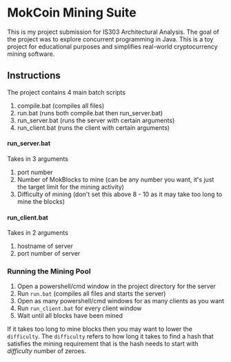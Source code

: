 # MokCoin Mining Suite
This is my project submission for IS303 Architectural Analysis. The goal of the project was to explore concurrent programming in Java. This is a toy project for educational purposes and simplifies real-world cryptocurrency mining software.

## Instructions
The project contains 4 main batch scripts

1. compile.bat (compiles all files)
2. run.bat (runs both compile.bat then run_server.bat)
3. run_server.bat (runs the server with certain arguments)
4. run_client.bat (runs the client with certain arguments)

#### run_server.bat
Takes in 3 arguments  
  1. port number
  2. Number of MokBlocks to mine (can be any number you want, it's just the target limit for the mining activity)
  3. Difficulty of mining (don't set this above 8 - 10 as it may take too long to mine the blocks)
	
#### run_client.bat  
Takes in 2 arguments  
  1. hostname of server
  2. port number of server 

### Running the Mining Pool  
  1. Open a powershell/cmd window in the project directory for the server
  2. Run `run.bat` (compiles all files and starts the server)
  3. Open as many powershell/cmd windows for as many clients as you want
  4. Run `run_client.bat` for every client window
  5. Wait until all blocks have been mined

If it takes too long to mine blocks then you may want to lower the `difficulty`. The `difficulty` refers to how long it takes to find a hash that satisfies the mining requirement that is the hash needs to start with *difficulty* number of zeroes.
